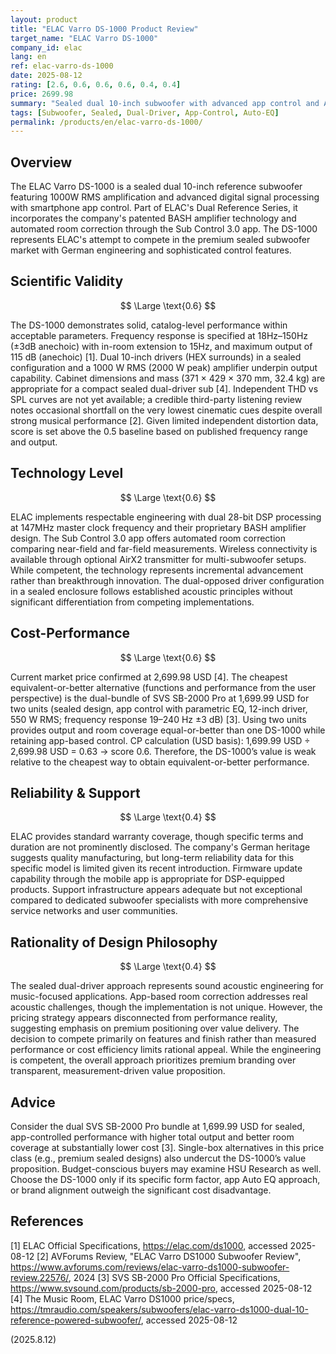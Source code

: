 ```yaml
---
layout: product
title: "ELAC Varro DS-1000 Product Review"
target_name: "ELAC Varro DS-1000"
company_id: elac
lang: en
ref: elac-varro-ds-1000
date: 2025-08-12
rating: [2.6, 0.6, 0.6, 0.6, 0.4, 0.4]
price: 2699.98
summary: "Sealed dual 10-inch subwoofer with advanced app control and Auto EQ, offering solid performance but poor cost-performance ratio at 2,699.98 USD"
tags: [Subwoofer, Sealed, Dual-Driver, App-Control, Auto-EQ]
permalink: /products/en/elac-varro-ds-1000/
---
```


## Overview

The ELAC Varro DS-1000 is a sealed dual 10-inch reference subwoofer featuring 1000W RMS amplification and advanced digital signal processing with smartphone app control. Part of ELAC's Dual Reference Series, it incorporates the company's patented BASH amplifier technology and automated room correction through the Sub Control 3.0 app. The DS-1000 represents ELAC's attempt to compete in the premium sealed subwoofer market with German engineering and sophisticated control features.

## Scientific Validity

$$ \Large \text{0.6} $$

The DS-1000 demonstrates solid, catalog-level performance within acceptable parameters. Frequency response is specified at 18Hz–150Hz (±3dB anechoic) with in-room extension to 15Hz, and maximum output of 115 dB (anechoic) [1]. Dual 10-inch drivers (HEX surrounds) in a sealed configuration and a 1000 W RMS (2000 W peak) amplifier underpin output capability. Cabinet dimensions and mass (371 × 429 × 370 mm, 32.4 kg) are appropriate for a compact sealed dual-driver sub [4]. Independent THD vs SPL curves are not yet available; a credible third-party listening review notes occasional shortfall on the very lowest cinematic cues despite overall strong musical performance [2]. Given limited independent distortion data, score is set above the 0.5 baseline based on published frequency range and output.

## Technology Level

$$ \Large \text{0.6} $$

ELAC implements respectable engineering with dual 28-bit DSP processing at 147MHz master clock frequency and their proprietary BASH amplifier design. The Sub Control 3.0 app offers automated room correction comparing near-field and far-field measurements. Wireless connectivity is available through optional AirX2 transmitter for multi-subwoofer setups. While competent, the technology represents incremental advancement rather than breakthrough innovation. The dual-opposed driver configuration in a sealed enclosure follows established acoustic principles without significant differentiation from competing implementations.

## Cost-Performance

$$ \Large \text{0.6} $$

Current market price confirmed at 2,699.98 USD [4]. The cheapest equivalent-or-better alternative (functions and performance from the user perspective) is the dual-bundle of SVS SB-2000 Pro at 1,699.99 USD for two units (sealed design, app control with parametric EQ, 12-inch driver, 550 W RMS; frequency response 19–240 Hz ±3 dB) [3]. Using two units provides output and room coverage equal-or-better than one DS-1000 while retaining app-based control. CP calculation (USD basis): 1,699.99 USD ÷ 2,699.98 USD = 0.63 → score 0.6. Therefore, the DS-1000’s value is weak relative to the cheapest way to obtain equivalent-or-better performance.

## Reliability & Support

$$ \Large \text{0.4} $$

ELAC provides standard warranty coverage, though specific terms and duration are not prominently disclosed. The company's German heritage suggests quality manufacturing, but long-term reliability data for this specific model is limited given its recent introduction. Firmware update capability through the mobile app is appropriate for DSP-equipped products. Support infrastructure appears adequate but not exceptional compared to dedicated subwoofer specialists with more comprehensive service networks and user communities.

## Rationality of Design Philosophy

$$ \Large \text{0.4} $$

The sealed dual-driver approach represents sound acoustic engineering for music-focused applications. App-based room correction addresses real acoustic challenges, though the implementation is not unique. However, the pricing strategy appears disconnected from performance reality, suggesting emphasis on premium positioning over value delivery. The decision to compete primarily on features and finish rather than measured performance or cost efficiency limits rational appeal. While the engineering is competent, the overall approach prioritizes premium branding over transparent, measurement-driven value proposition.

## Advice

Consider the dual SVS SB-2000 Pro bundle at 1,699.99 USD for sealed, app-controlled performance with higher total output and better room coverage at substantially lower cost [3]. Single-box alternatives in this price class (e.g., premium sealed designs) also undercut the DS-1000’s value proposition. Budget-conscious buyers may examine HSU Research as well. Choose the DS-1000 only if its specific form factor, app Auto EQ approach, or brand alignment outweigh the significant cost disadvantage.

## References

[1] ELAC Official Specifications, https://elac.com/ds1000, accessed 2025-08-12
[2] AVForums Review, "ELAC Varro DS1000 Subwoofer Review", https://www.avforums.com/reviews/elac-varro-ds1000-subwoofer-review.22576/, 2024
[3] SVS SB-2000 Pro Official Specifications, https://www.svsound.com/products/sb-2000-pro, accessed 2025-08-12
[4] The Music Room, ELAC Varro DS1000 price/specs, https://tmraudio.com/speakers/subwoofers/elac-varro-ds1000-dual-10-reference-powered-subwoofer/, accessed 2025-08-12

(2025.8.12)